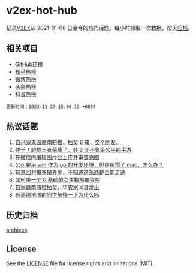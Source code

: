 # v2ex-hot-hub

 记录[V2EX](https://www.v2ex.com/)从 2021-01-06 日至今的热门话题。每小时抓取一次数据，按天[归档](archives)。
 
 ## 相关项目

- [GitHub热榜](https://github.com/snaildev/github-hot-hub)
- [知乎热榜](https://github.com/snaildev/zhihu-hot-hub)
- [微博热榜](https://github.com/snaildev/weibo-hot-hub)
- [头条热榜](https://github.com/snaildev/toutiao-hot-hub)
- [抖音热榜](https://github.com/snaildev/douyin-hot-hub)


 `更新时间：2023-11-29 15:06:13 +0800`

## 热议话题

1. [自己家果园赣南脐橙，抽奖 6 箱，交个朋友。](https://www.v2ex.com/t/996054)
1. [终于！卸载王者荣耀了，转 2 个不氪金公平的手游](https://www.v2ex.com/t/996018)
1. [在微信内编辑图片会上传并审查原图](https://www.v2ex.com/t/995953)
1. [公司要用 win 作为 go 的开发环境，但是用惯了 mac，怎么办？](https://www.v2ex.com/t/995944)
1. [有意回村搞养殖养羊，不知道这条路是否能走通](https://www.v2ex.com/t/995961)
1. [如何带一个 0 基础的女生接触编程呢](https://www.v2ex.com/t/996151)
1. [自家赣南脐橙抽奖，华农家同县发出](https://www.v2ex.com/t/996196)
1. [有高德地图的同学解释一下为什么吗](https://www.v2ex.com/t/996160)

## 历史归档

[archives](archives)

## License

See the [LICENSE](LICENSE) file for license rights and limitations (MIT).
